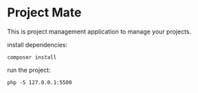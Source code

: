 # Project Mate

This is project management application to manage your projects.

install dependencies:
```
composer install
```

run the project:
```
php -S 127.0.0.1:5500
```
